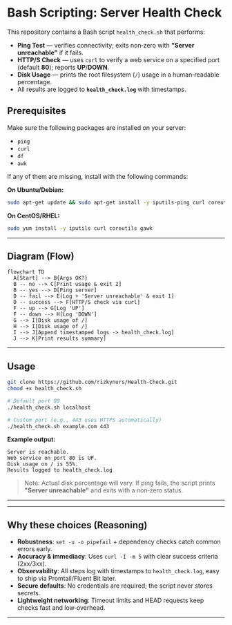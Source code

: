 # Bash Scripting: Server Health Check

This repository contains a Bash script `health_check.sh` that performs:
- **Ping Test** — verifies connectivity; exits non‑zero with **"Server unreachable"** if it fails.
- **HTTP/S Check** — uses `curl` to verify a web service on a specified port (default **80**); reports **UP**/**DOWN**.
- **Disk Usage** — prints the root filesystem (`/`) usage in a human‑readable percentage.
- All results are logged to **`health_check.log`** with timestamps.

## Prerequisites
Make sure the following packages are installed on your server:

- `ping`
- `curl`
- `df`
- `awk`

If any of them are missing, install with the following commands:

**On Ubuntu/Debian:**
```bash
sudo apt-get update && sudo apt-get install -y iputils-ping curl coreutils gawk
```

**On CentOS/RHEL:**
```bash
sudo yum install -y iputils curl coreutils gawk
```

---

## Diagram (Flow)

```mermaid
flowchart TD
  A[Start] --> B{Args OK?}
  B -- no --> C[Print usage & exit 2]
  B -- yes --> D[Ping server]
  D -- fail --> E[Log + 'Server unreachable' & exit 1]
  D -- success --> F[HTTP/S check via curl]
  F -- up --> G[Log 'UP']
  F -- down --> H[Log 'DOWN']
  G --> I[Disk usage of /]
  H --> I[Disk usage of /]
  I --> J[Append timestamped logs -> health_check.log]
  J --> K[Print results summary]
```

---

## Usage

```bash
git clone https://github.com/rizkynurs/Health-Check.git
chmod +x health_check.sh

# Default port 80
./health_check.sh localhost

# Custom port (e.g., 443 uses HTTPS automatically)
./health_check.sh example.com 443
```

**Example output:**
```
Server is reachable.
Web service on port 80 is UP.
Disk usage on / is 55%.
Results logged to health_check.log
```

> Note: Actual disk percentage will vary. If ping fails, the script prints **"Server unreachable"** and exits with a non‑zero status.

---

---

## Why these choices (Reasoning)

- **Robustness**: `set -u -o pipefail` + dependency checks catch common errors early.
- **Accuracy & immediacy**: Uses `curl -I -m 5` with clear success criteria (2xx/3xx).
- **Observability**: All steps log with timestamps to `health_check.log`, easy to ship via Promtail/Fluent Bit later.
- **Secure defaults**: No credentials are required; the script never stores secrets.
- **Lightweight networking**: Timeout limits and HEAD requests keep checks fast and low‑overhead.

---
